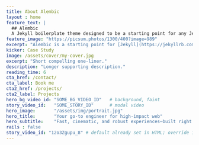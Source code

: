 ```yaml
---
title: About Alembic
layout : home
feature_text: |
  ## Alembic
  A Jekyll boilerplate theme designed to be a starting point for any Jekyll website
feature_image: "https://picsum.photos/1300/400?image=989"
excerpt: "Alembic is a starting point for [Jekyll](https://jekyllrb.com/) projects. Rather than starting from scratch, this boilerplate is designed to get the ball rolling immediately. Install it, configure it, tweak it, push it."
kicker: Case Study
image: /assets/cover/my-cover.jpg
excerpt: "Short compelling one-liner."
description: "Longer supporting description."
reading_time: 6
cta_href: /contact/
cta_label: Book me
cta2_href: /projects/
cta2_label: Projects
hero_bg_video_id: "SOME_BG_VIDEO_ID"   # background, faint
story_video_id:   "SOME_STORY_ID"      # modal video
hero_image:       "/assets/img/portrait.jpg"
hero_title:       "Your go-to engineer for high-impact web"
hero_subtitle:    "Fast, cinematic, and robust experiences—built right."
rails : false
story_video_id: "12o3Zgupu_8" # default already set in HTML; override if needed
---
```


